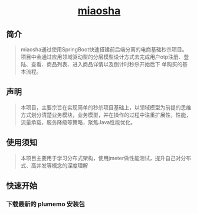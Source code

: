 <h1 align="center"><a href="https://github.com/sabarku/miaosha" target="_blank">miaosha</a></h1>

## 简介

> miaosha通过使用SpringBoot快速搭建前后端分离的电商基础秒杀项目。项目中会通过应用领域驱动型的分层模型设计方式去完成用户otp注册、登陆、查看、商品列表、进入商品详情以及倒计时秒杀开始后下
单购买的基本流程。

## 声明

> 本项目，主要宗旨在实现简单的秒杀项目基础上，以领域模型为前提的思维方式划分清楚业务模块，业务模型，并在操作的过程中注重扩展性，性能，流量承载，服务降级等策略，聚焦Java性能优化。

## 使用须知

> 本项目主要用于学习分布式架构，使用jmeter做性能测试，提升自己对分布式、高并发等概念的深度理解

## 快速开始

### 下载最新的 plumemo 安装包
